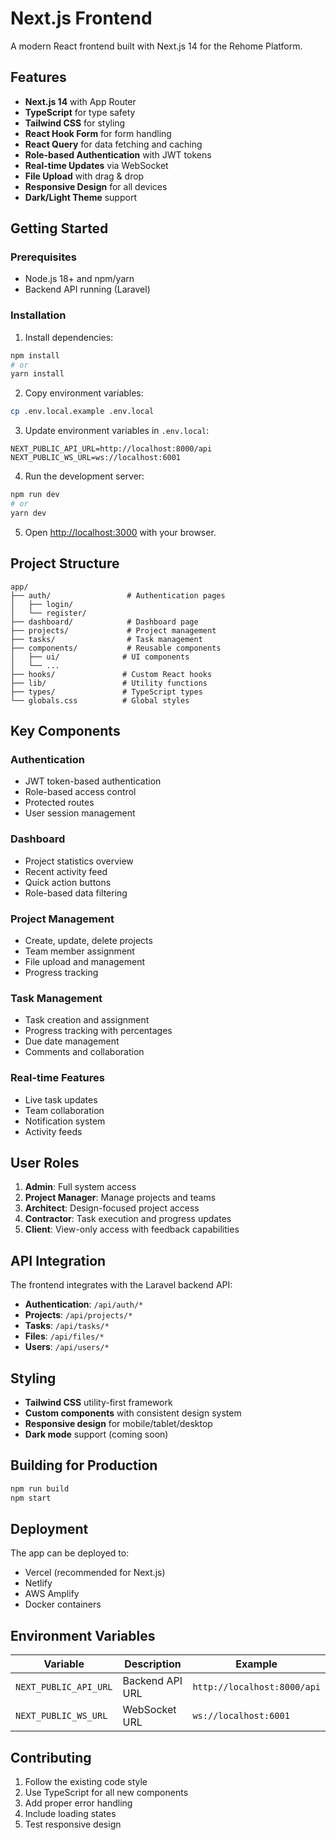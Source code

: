 # Next.js Frontend

A modern React frontend built with Next.js 14 for the Rehome Platform.

## Features

- **Next.js 14** with App Router
- **TypeScript** for type safety
- **Tailwind CSS** for styling
- **React Hook Form** for form handling
- **React Query** for data fetching and caching
- **Role-based Authentication** with JWT tokens
- **Real-time Updates** via WebSocket
- **File Upload** with drag & drop
- **Responsive Design** for all devices
- **Dark/Light Theme** support

## Getting Started

### Prerequisites

- Node.js 18+ and npm/yarn
- Backend API running (Laravel)

### Installation

1. Install dependencies:
```bash
npm install
# or
yarn install
```

2. Copy environment variables:
```bash
cp .env.local.example .env.local
```

3. Update environment variables in `.env.local`:
```
NEXT_PUBLIC_API_URL=http://localhost:8000/api
NEXT_PUBLIC_WS_URL=ws://localhost:6001
```

4. Run the development server:
```bash
npm run dev
# or
yarn dev
```

5. Open [http://localhost:3000](http://localhost:3000) with your browser.

## Project Structure

```
app/
├── auth/                 # Authentication pages
│   ├── login/
│   └── register/
├── dashboard/            # Dashboard page
├── projects/             # Project management
├── tasks/                # Task management
├── components/           # Reusable components
│   ├── ui/              # UI components
│   └── ...
├── hooks/               # Custom React hooks
├── lib/                 # Utility functions
├── types/               # TypeScript types
└── globals.css          # Global styles
```

## Key Components

### Authentication
- JWT token-based authentication
- Role-based access control
- Protected routes
- User session management

### Dashboard
- Project statistics overview
- Recent activity feed
- Quick action buttons
- Role-based data filtering

### Project Management
- Create, update, delete projects
- Team member assignment
- File upload and management
- Progress tracking

### Task Management  
- Task creation and assignment
- Progress tracking with percentages
- Due date management
- Comments and collaboration

### Real-time Features
- Live task updates
- Team collaboration
- Notification system
- Activity feeds

## User Roles

1. **Admin**: Full system access
2. **Project Manager**: Manage projects and teams
3. **Architect**: Design-focused project access
4. **Contractor**: Task execution and progress updates
5. **Client**: View-only access with feedback capabilities

## API Integration

The frontend integrates with the Laravel backend API:

- **Authentication**: `/api/auth/*`
- **Projects**: `/api/projects/*`
- **Tasks**: `/api/tasks/*`
- **Files**: `/api/files/*`
- **Users**: `/api/users/*`

## Styling

- **Tailwind CSS** utility-first framework
- **Custom components** with consistent design system
- **Responsive design** for mobile/tablet/desktop
- **Dark mode** support (coming soon)

## Building for Production

```bash
npm run build
npm start
```

## Deployment

The app can be deployed to:
- Vercel (recommended for Next.js)
- Netlify
- AWS Amplify
- Docker containers

## Environment Variables

| Variable | Description | Example |
|----------|-------------|---------|
| `NEXT_PUBLIC_API_URL` | Backend API URL | `http://localhost:8000/api` |
| `NEXT_PUBLIC_WS_URL` | WebSocket URL | `ws://localhost:6001` |

## Contributing

1. Follow the existing code style
2. Use TypeScript for all new components
3. Add proper error handling
4. Include loading states
5. Test responsive design